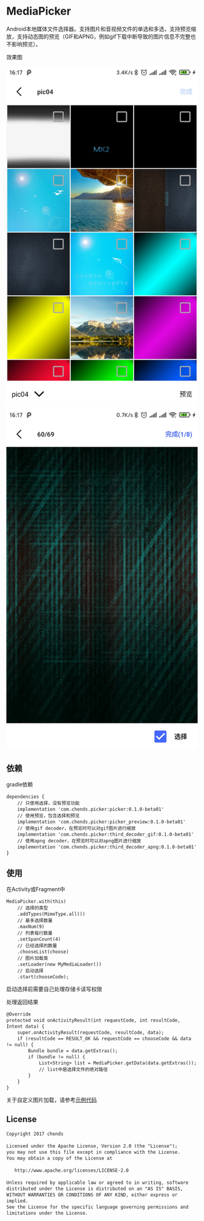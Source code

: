 # MediaPicker
Android本地媒体文件选择器。支持图片和音视频文件的单选和多选，支持预览缩放，支持动态图的预览（GIF和APNG，例如gif下载中断导致的图片信息不完整也不影响预览）。

效果图

![image](./files/Screenshot1.jpg)
![image](./files/Screenshot2.jpg)

## 依赖
gradle依赖

    dependencies {
        // 只使用选择，没有预览功能
        implementation 'com.chends.picker:picker:0.1.0-beta01'
        // 使用预览，包含选择和预览
        implementation 'com.chends.picker:picker_preview:0.1.0-beta01'
        // 使用gif decoder，在预览时可以对gif图片进行缩放
        implementation 'com.chends.picker:third_decoder_gif:0.1.0-beta01'
        // 使用apng decoder，在预览时可以对apng图片进行缩放
        implementation 'com.chends.picker:third_decoder_apng:0.1.0-beta01'
    }
    
## 使用

在Activity或Fragment中

    MediaPicker.with(this)
        // 选择的类型
        .addTypes(MimeType.all())
        // 最多选择数量
        .maxNum(9)
        // 列表每行数量
        .setSpanCount(4)
        // 已经选择的数量
        .chooseList(choose)
        // 图片加载类
        .setLoader(new MyMediaLoader())
        // 启动选择
        .start(chooseCode);
 
启动选择前需要自己处理存储卡读写权限

处理返回结果

    @Override
    protected void onActivityResult(int requestCode, int resultCode, Intent data) {
        super.onActivityResult(requestCode, resultCode, data);
        if (resultCode == RESULT_OK && requestCode == chooseCode && data != null) {
            Bundle bundle = data.getExtras();
            if (bundle != null) {
                List<String> list = MediaPicker.getData(data.getExtras());
                // list中是选择文件的绝对路径
            }
        }
    }
    
关于自定义图片加载，请参考[示例代码](./sample/src/main/java/com/chends/media/picker/sample/MyMediaLoader.java)


## License

    Copyright 2017 chends

    Licensed under the Apache License, Version 2.0 (the "License");
    you may not use this file except in compliance with the License.
    You may obtain a copy of the License at

       http://www.apache.org/licenses/LICENSE-2.0

    Unless required by applicable law or agreed to in writing, software
    distributed under the License is distributed on an "AS IS" BASIS,
    WITHOUT WARRANTIES OR CONDITIONS OF ANY KIND, either express or implied.
    See the License for the specific language governing permissions and
    limitations under the License.
